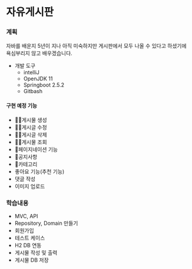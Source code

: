 # 자유게시판

### 계획
자바를 배운지 5년이 지나 아직 미숙하지만 게시판에서 모두 나올 수 있다고 하셨기에 욕심부리지 않고 배우겠습니다.

* 개발 도구
  * intelliJ
  * OpenJDK 11
  * Springboot 2.5.2
  * Gitbash

#### 구현 예정 기능
* 💖💖게시물 생성
* 💖💖게시글 수정
* 💖💖게시글 삭제
* 💖💖게시물 조회
* 💖페이지네이션 기능
* 💖공지사항
* 💖카테고리
* 좋아요 기능(추천 기능)
* 댓글 작성
* 이미지 업로드

### 학습내용
* MVC, API
* Repository, Domain 만들기
* 회원가입
* 테스트 케이스
* H2 DB 연동
* 게시물 작성 및 출력
* 게시물 DB 저장
 
 

